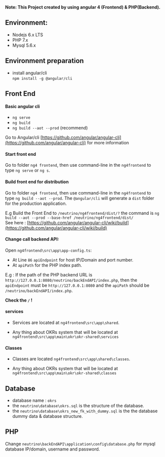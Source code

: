 **Note: This Project created by using angular 4 (Frontend) & PHP(Backend).**

## Environment:
* Nodejs 6.x LTS
* PHP 7.x
* Mysql 5.6.x

## Environment preparation
* install angular/cli  
`npm install -g @angular/cli`

## Front End
#### Basic angular cli   
* `ng serve`
* `ng build `
* `ng build --aot --prod` (recommend) 

Go to Angular/cli  [https://github.com/angular/angular-cli](https://github.com/angular/angular-cli) for more information 

#### Start front end  
Go to folder `ng4 frontend`, then use command-line in the `ng4frontend` to type `ng serve` or `ng s`.

#### Build front end  for distribution 
Go to folder `ng4 frontend`, then use command-line in the `ng4frontend` to type `ng build --aot --prod`.
The `@angular/cli` will generate a `dist` folder for the production application.

E.g Build the Front End to `/neutrino/ng4frontend/dist/?`
 the command is `ng build --aot --prod --base-href /neutrino/ng4frontend/dist/`  
See here : [https://github.com/angular/angular-cli/wiki/build](https://github.com/angular/angular-cli/wiki/build)

#### Change call backend API:

Open `ng4frontend\src\app\app-config.ts`:  


* At Line `86` `apiEndpoint` for host IP/Domain and port number.
* At `apiPath` for the PHP index path. 

E.g : If the path of the PHP backend URL is `http://127.0.0.1:8080/neutrino/backEndAPI/index.php`, then the `apiEndpoint` must be `http://127.0.0.1:8080` and the `apiPath` should be `/neutrino/backEndAPI/index.php`.  

**Check the `/` !**

#### services
* Services are located at `ng4frontend\src\app\shared`. 

* Any thing about OKRs system that will be located at `ng4frontend\src\app\main\okr\okr-shared\services`

#### Classes
* Classes are located `ng4frontend\src\app\shared\classes`.

* Any thing about OKRs system that will be located at `ng4frontend\src\app\main\okr\okr-shared\classes`

## Database
* database name : `okrs`
* the `neutrino\database\okrs.sql` is the structure of the database.
* the `neutrino\database\okrs_new_fk_with_dummy.sql` is the the database dummy data & database structure.


## PHP

Change `neutrino\backEndAPI\application\config\database.php` for mysql database IP/domain, username and password.